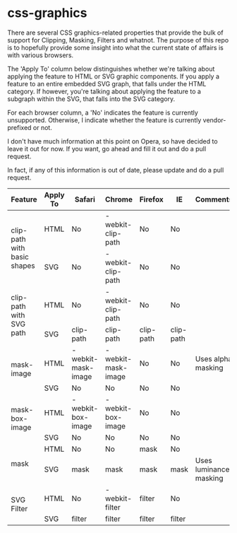 css-graphics
============

There are several CSS graphics-related properties that provide the bulk of support for Clipping, Masking, Filters and whatnot.  The purpose of this repo is to hopefully provide some insight into what the current state of affairs is with various browsers. 

The 'Apply To' column below distinguishes whether we're talking about applying the feature to HTML or SVG graphic components.  If you apply a feature to an entire embedded SVG graph, that falls under the HTML category.  If however, you're talking about applying the feature to a subgraph within the SVG, that falls into the SVG category.

For each browser column, a 'No' indicates the feature is currently unsupported.  Otherwise, I indicate whether the feature is currently vendor-prefixed or not.

I don't have much information at this point on Opera, so have decided to leave it out for now.  If you want, go ahead and fill it out and do a pull request.

In fact, if any of this information is out of date, please update and do a pull request.

<table>
<thead>
<tr><th>Feature</th><th>Apply To</th><th width="60em">Safari</th><th>Chrome</th><th>Firefox</th><th>IE</th><th>Comments</th></tr>
</thead>
<tbody>

<tr><td rowspan="2">clip-path with basic shapes</td><td>HTML</td><td>No</td><td>-webkit-clip-path</td><td>No</td><td>No</td><td></td></tr>
<tr><td>SVG</td><td>No</td><td>-webkit-clip-path</td><td>No</td><td>No</td><td></td></tr>

<tr><td rowspan="2">clip-path with SVG path</td><td>HTML</td><td>No</td><td>-webkit-clip-path</td><td>No</td><td>No</td><td></td></tr>
<tr><td>SVG</td><td>clip-path</td><td>clip-path</td><td>clip-path</td><td>clip-path</td><td></td></tr>

<tr><td rowspan="2">mask-image</td><td>HTML</td><td>-webkit-mask-image</td><td>-webkit-mask-image</td><td>No</td><td>No</td><td>Uses alpha masking</td></tr>
<tr><td>SVG</td><td>No</td><td>No</td><td>No</td><td>No</td><td></td></tr>

<tr><td rowspan="2">mask-box-image</td><td>HTML</td><td>-webkit-box-image</td><td>-webkit-box-image</td><td>No</td><td>No</td><td></td></tr>
<tr><td>SVG</td><td>No</td><td>No</td><td>No</td><td>No</td><td></td></tr>

<tr><td rowspan="2">mask</td><td>HTML</td><td>No</td><td>No</td><td>mask</td><td>No</td><td></td></tr>
<tr><td>SVG</td><td>mask</td><td>mask</td><td>mask</td><td>mask</td><td>Uses luminance masking</td></tr>

<tr><td rowspan="2">SVG Filter</td><td>HTML</td><td>No</td><td>-webkit-filter</td><td>filter</td><td>No</td><td></td></tr>
<tr><td>SVG</td><td>filter</td><td>filter</td><td>filter</td><td>filter</td><td></td></tr>
</tbody>
</table>
